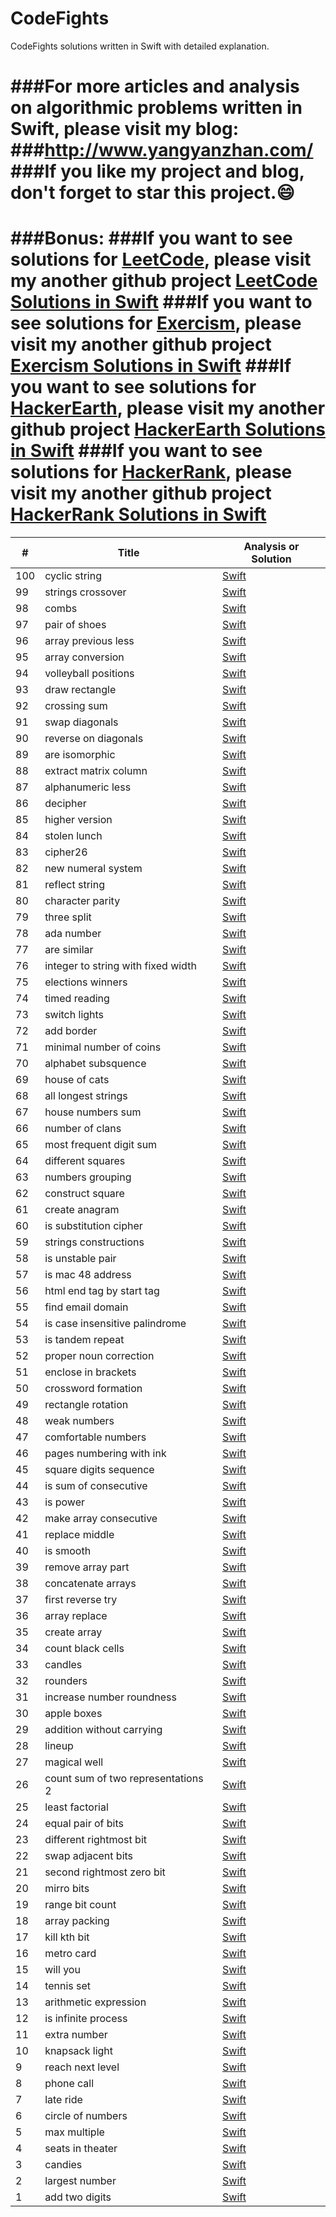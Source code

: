 # CodeFights
CodeFights solutions written in Swift with detailed explanation.

###For more articles and analysis on algorithmic problems written in Swift, please visit my blog:
###<a href="http://www.yangyanzhan.com/" target="_blank">http://www.yangyanzhan.com/</a>
###If you like my project and blog, don't forget to star this project.:smile:
======

###Bonus:
###If you want to see solutions for <a href="https://leetcode.com/">LeetCode</a>, please visit my another github project <a href="https://github.com/Swift-Solutions/LeetCode">LeetCode Solutions in Swift</a>
###If you want to see solutions for <a href="http://exercism.io/">Exercism</a>, please visit my another github project <a href="https://github.com/Swift-Solutions/Exercism">Exercism Solutions in Swift</a>
###If you want to see solutions for <a href="https://www.hackerearth.com/challenges/">HackerEarth</a>, please visit my another github project <a href="https://github.com/Swift-Solutions/HackerEarth">HackerEarth Solutions in Swift</a>
###If you want to see solutions for <a href="https://www.hackerrank.com/domains">HackerRank</a>, please visit my another github project <a href="https://github.com/Swift-Solutions/HackerRank">HackerRank Solutions in Swift</a>
======

| # | Title | Analysis or Solution |
|---| ----- | -------- |
|100|cyclic string|<a href="https://github.com/yangyanzhan/CodeFights/blob/master/solutions/cyclic_string.swift">Swift</a>|
|99|strings crossover|<a href="https://github.com/yangyanzhan/CodeFights/blob/master/solutions/strings_crossover.swift">Swift</a>|
|98|combs|<a href="https://github.com/yangyanzhan/CodeFights/blob/master/solutions/combs.swift">Swift</a>|
|97|pair of shoes|<a href="https://github.com/yangyanzhan/CodeFights/blob/master/solutions/pair_of_shoes.swift">Swift</a>|
|96|array previous less|<a href="https://github.com/yangyanzhan/CodeFights/blob/master/solutions/array_previous_less.swift">Swift</a>|
|95|array conversion|<a href="https://github.com/yangyanzhan/CodeFights/blob/master/solutions/array_conversion.swift">Swift</a>|
|94|volleyball positions|<a href="https://github.com/yangyanzhan/CodeFights/blob/master/solutions/volleyball_positions.swift">Swift</a>|
|93|draw rectangle|<a href="https://github.com/yangyanzhan/CodeFights/blob/master/solutions/draw_rectangle.swift">Swift</a>|
|92|crossing sum|<a href="https://github.com/yangyanzhan/CodeFights/blob/master/solutions/crossing_sum.swift">Swift</a>|
|91|swap diagonals|<a href="https://github.com/yangyanzhan/CodeFights/blob/master/solutions/swap_diagonals.swift">Swift</a>|
|90|reverse on diagonals|<a href="https://github.com/yangyanzhan/CodeFights/blob/master/solutions/reverse_on_diagonals.swift">Swift</a>|
|89|are isomorphic|<a href="https://github.com/yangyanzhan/CodeFights/blob/master/solutions/are_isomorphic.swift">Swift</a>|
|88|extract matrix column|<a href="https://github.com/yangyanzhan/CodeFights/blob/master/solutions/extract_matrix_column.swift">Swift</a>|
|87|alphanumeric less|<a href="https://github.com/yangyanzhan/CodeFights/blob/master/solutions/alphanumeric_less.swift">Swift</a>|
|86|decipher|<a href="https://github.com/yangyanzhan/CodeFights/blob/master/solutions/decipher.swift">Swift</a>|
|85|higher version|<a href="https://github.com/yangyanzhan/CodeFights/blob/master/solutions/higher_version.swift">Swift</a>|
|84|stolen lunch|<a href="https://github.com/yangyanzhan/CodeFights/blob/master/solutions/stolen_lunch.swift">Swift</a>|
|83|cipher26|<a href="https://github.com/yangyanzhan/CodeFights/blob/master/solutions/cipher26.swift">Swift</a>|
|82|new numeral system|<a href="https://github.com/yangyanzhan/CodeFights/blob/master/solutions/new_numeral_system.swift">Swift</a>|
|81|reflect string|<a href="https://github.com/yangyanzhan/CodeFights/blob/master/solutions/reflect_string.swift">Swift</a>|
|80|character parity|<a href="https://github.com/yangyanzhan/CodeFights/blob/master/solutions/character_parity.swift">Swift</a>|
|79|three split|<a href="https://github.com/yangyanzhan/CodeFights/blob/master/solutions/three_split.swift">Swift</a>|
|78|ada number|<a href="https://github.com/yangyanzhan/CodeFights/blob/master/solutions/ada_number.swift">Swift</a>|
|77|are similar|<a href="https://github.com/yangyanzhan/CodeFights/blob/master/solutions/are_similar.swift">Swift</a>|
|76|integer to string with fixed width|<a href="https://github.com/yangyanzhan/CodeFights/blob/master/solutions/integer_to_string_of_fixed_width.swift">Swift</a>|
|75|elections winners|<a href="https://github.com/yangyanzhan/CodeFights/blob/master/solutions/elections_winners.swift">Swift</a>|
|74|timed reading|<a href="https://github.com/yangyanzhan/CodeFights/blob/master/solutions/timed_reading.swift">Swift</a>|
|73|switch lights|<a href="https://github.com/yangyanzhan/CodeFights/blob/master/solutions/switch_lights.swift">Swift</a>|
|72|add border|<a href="https://github.com/yangyanzhan/CodeFights/blob/master/solutions/add_border.swift">Swift</a>|
|71|minimal number of coins|<a href="https://github.com/yangyanzhan/CodeFights/blob/master/solutions/minimal_number_of_coins.swift">Swift</a>|
|70|alphabet subsquence|<a href="https://github.com/yangyanzhan/CodeFights/blob/master/solutions/alphabet_subsequence.swift">Swift</a>|
|69|house of cats|<a href="https://github.com/yangyanzhan/CodeFights/blob/master/solutions/house_of_cats.swift">Swift</a>|
|68|all longest strings|<a href="https://github.com/yangyanzhan/CodeFights/blob/master/solutions/all_longest_strings.swift">Swift</a>|
|67|house numbers sum|<a href="https://github.com/yangyanzhan/CodeFights/blob/master/solutions/house_numbers_sum.swift">Swift</a>|
|66|number of clans|<a href="https://github.com/yangyanzhan/CodeFights/blob/master/solutions/number_of_clans.swift">Swift</a>|
|65|most frequent digit sum|<a href="https://github.com/yangyanzhan/CodeFights/blob/master/solutions/most_frequent_digit_sum.swift">Swift</a>|
|64|different squares|<a href="https://github.com/yangyanzhan/CodeFights/blob/master/solutions/different_squares.swift">Swift</a>|
|63|numbers grouping|<a href="https://github.com/yangyanzhan/CodeFights/blob/master/solutions/numbers_grouping.swift">Swift</a>|
|62|construct square|<a href="https://github.com/yangyanzhan/CodeFights/blob/master/solutions/construct_square.swift">Swift</a>|
|61|create anagram|<a href="https://github.com/yangyanzhan/CodeFights/blob/master/solutions/create_anagram.swift">Swift</a>|
|60|is substitution cipher|<a href="https://github.com/yangyanzhan/CodeFights/blob/master/solutions/is_substitution_cipher.swift">Swift</a>|
|59|strings constructions|<a href="https://github.com/yangyanzhan/CodeFights/blob/master/solutions/strings_construction.swift">Swift</a>|
|58|is unstable pair|<a href="https://github.com/yangyanzhan/CodeFights/blob/master/solutions/is_unstable_pair.swift">Swift</a>|
|57|is mac 48 address|<a href="https://github.com/yangyanzhan/CodeFights/blob/master/solutions/is_mac_48_address.swift">Swift</a>|
|56|html end tag by start tag|<a href="https://github.com/yangyanzhan/CodeFights/blob/master/solutions/html_end_tag_by_start_tag.swift">Swift</a>|
|55|find email domain|<a href="https://github.com/yangyanzhan/CodeFights/blob/master/solutions/find_email_domain.swift">Swift</a>|
|54|is case insensitive palindrome|<a href="https://github.com/yangyanzhan/CodeFights/blob/master/solutions/is_case_insensitive_palindrome.swift">Swift</a>|
|53|is tandem repeat|<a href="https://github.com/yangyanzhan/CodeFights/blob/master/solutions/is_tandem_repeat.swift">Swift</a>|
|52|proper noun correction|<a href="https://github.com/yangyanzhan/CodeFights/blob/master/solutions/proper_noun_correction.swift">Swift</a>|
|51|enclose in brackets|<a href="https://github.com/yangyanzhan/CodeFights/blob/master/solutions/enclose_in_brackets.swift">Swift</a>|
|50|crossword formation|<a href="https://github.com/yangyanzhan/CodeFights/blob/master/solutions/crossword_formation.swift">Swift</a>|
|49|rectangle rotation|<a href="https://github.com/yangyanzhan/CodeFights/blob/master/solutions/rectangle_rotation.swift">Swift</a>|
|48|weak numbers|<a href="https://github.com/yangyanzhan/CodeFights/blob/master/solutions/weak_numbers.swift">Swift</a>|
|47|comfortable numbers|<a href="https://github.com/yangyanzhan/CodeFights/blob/master/solutions/comfortable_numbers.swift">Swift</a>|
|46|pages numbering with ink|<a href="https://github.com/yangyanzhan/CodeFights/blob/master/solutions/pages_numbering_with_ink.swift">Swift</a>|
|45|square digits sequence|<a href="https://github.com/yangyanzhan/CodeFights/blob/master/solutions/square_digits_sequence.swift">Swift</a>|
|44|is sum of consecutive|<a href="https://github.com/yangyanzhan/CodeFights/blob/master/solutions/is_sum_of_consecutive.swift">Swift</a>|
|43|is power|<a href="https://github.com/yangyanzhan/CodeFights/blob/master/solutions/is_power.swift">Swift</a>|
|42|make array consecutive|<a href="https://github.com/yangyanzhan/CodeFights/blob/master/solutions/make_array_consecutive.swift">Swift</a>|
|41|replace middle|<a href="https://github.com/yangyanzhan/CodeFights/blob/master/solutions/replace_middle.swift">Swift</a>|
|40|is smooth|<a href="https://github.com/yangyanzhan/CodeFights/blob/master/solutions/is_smooth.swift">Swift</a>|
|39|remove array part|<a href="https://github.com/yangyanzhan/CodeFights/blob/master/solutions/remove_array_part.swift">Swift</a>|
|38|concatenate arrays|<a href="https://github.com/yangyanzhan/CodeFights/blob/master/solutions/concatenate_arrays.swift">Swift</a>|
|37|first reverse try|<a href="https://github.com/yangyanzhan/CodeFights/blob/master/solutions/first_reverse_try.swift">Swift</a>|
|36|array replace|<a href="https://github.com/yangyanzhan/CodeFights/blob/master/solutions/array_replace.swift">Swift</a>|
|35|create array|<a href="https://github.com/yangyanzhan/CodeFights/blob/master/solutions/create_array.swift">Swift</a>|
|34|count black cells|<a href="https://github.com/yangyanzhan/CodeFights/blob/master/solutions/count_black_cells.swift">Swift</a>|
|33|candles|<a href="https://github.com/yangyanzhan/CodeFights/blob/master/solutions/candles.swift">Swift</a>|
|32|rounders|<a href="https://github.com/yangyanzhan/CodeFights/blob/master/solutions/rounders.swift">Swift</a>|
|31|increase number roundness|<a href="https://github.com/yangyanzhan/CodeFights/blob/master/solutions/increase_number_roundness.swift">Swift</a>|
|30|apple boxes|<a href="https://github.com/yangyanzhan/CodeFights/blob/master/solutions/apple_boxes.swift">Swift</a>|
|29|addition without carrying|<a href="https://github.com/yangyanzhan/CodeFights/blob/master/solutions/addition_without_carrying.swift">Swift</a>|
|28|lineup|<a href="https://github.com/yangyanzhan/CodeFights/blob/master/solutions/lineup.swift">Swift</a>|
|27|magical well|<a href="https://github.com/yangyanzhan/CodeFights/blob/master/solutions/magical_well.swift">Swift</a>|
|26|count sum of two representations 2|<a href="https://github.com/yangyanzhan/CodeFights/blob/master/solutions/count_sum_of_two_representations_2.swift">Swift</a>|
|25|least factorial|<a href="https://github.com/yangyanzhan/CodeFights/blob/master/solutions/least_factorial.swift">Swift</a>|
|24|equal pair of bits|<a href="https://github.com/yangyanzhan/CodeFights/blob/master/solutions/equal_pair_of_bits.swift">Swift</a>|
|23|different rightmost bit|<a href="https://github.com/yangyanzhan/CodeFights/blob/master/solutions/different_rightmost_bit.swift">Swift</a>|
|22|swap adjacent bits|<a href="https://github.com/yangyanzhan/CodeFights/blob/master/solutions/swap_adjacent_bits.swift">Swift</a>|
|21|second rightmost zero bit|<a href="https://github.com/yangyanzhan/CodeFights/blob/master/solutions/second_rightmost_zero_bit.swift">Swift</a>|
|20|mirro bits|<a href="https://github.com/yangyanzhan/CodeFights/blob/master/solutions/mirro_bits.swift">Swift</a>|
|19|range bit count|<a href="https://github.com/yangyanzhan/CodeFights/blob/master/solutions/range_bit_count.swift">Swift</a>|
|18|array packing|<a href="https://github.com/yangyanzhan/CodeFights/blob/master/solutions/array_packing.swift">Swift</a>|
|17|kill kth bit|<a href="https://github.com/yangyanzhan/CodeFights/blob/master/solutions/kill_kth_bit.swift">Swift</a>|
|16|metro card|<a href="https://github.com/yangyanzhan/CodeFights/blob/master/solutions/metro_card.swift">Swift</a>|
|15|will you|<a href="https://github.com/yangyanzhan/CodeFights/blob/master/solutions/will_you.swift">Swift</a>|
|14|tennis set|<a href="https://github.com/yangyanzhan/CodeFights/blob/master/solutions/tennis_set.swift">Swift</a>|
|13|arithmetic expression|<a href="https://github.com/yangyanzhan/CodeFights/blob/master/solutions/arithmetic_expression.swift">Swift</a>|
|12|is infinite process|<a href="https://github.com/yangyanzhan/CodeFights/blob/master/solutions/is_infinite_process.swift">Swift</a>|
|11|extra number|<a href="https://github.com/yangyanzhan/CodeFights/blob/master/solutions/extra_number.swift">Swift</a>|
|10|knapsack light|<a href="https://github.com/yangyanzhan/CodeFights/blob/master/solutions/knapsack_light.swift">Swift</a>|
|9|reach next level|<a href="https://github.com/yangyanzhan/CodeFights/blob/master/solutions/reach_next_level.swift">Swift</a>|
|8|phone call|<a href="https://github.com/yangyanzhan/CodeFights/blob/master/solutions/phone_call.swift">Swift</a>|
|7|late ride|<a href="https://github.com/yangyanzhan/CodeFights/blob/master/solutions/late_ride.swift">Swift</a>|
|6|circle of numbers|<a href="https://github.com/yangyanzhan/CodeFights/blob/master/solutions/circle_of_numbers.swift">Swift</a>|
|5|max multiple|<a href="https://github.com/yangyanzhan/CodeFights/blob/master/solutions/max_multiple.swift">Swift</a>|
|4|seats in theater|<a href="https://github.com/yangyanzhan/CodeFights/blob/master/solutions/seats_in_theater.swift">Swift</a>|
|3|candies|<a href="https://github.com/yangyanzhan/CodeFights/blob/master/solutions/candies.swift">Swift</a>|
|2|largest number|<a href="https://github.com/yangyanzhan/CodeFights/blob/master/solutions/largest_number.swift">Swift</a>|
|1|add two digits|<a href="https://github.com/yangyanzhan/CodeFights/blob/master/solutions/add_two_digits.swift">Swift</a>|
